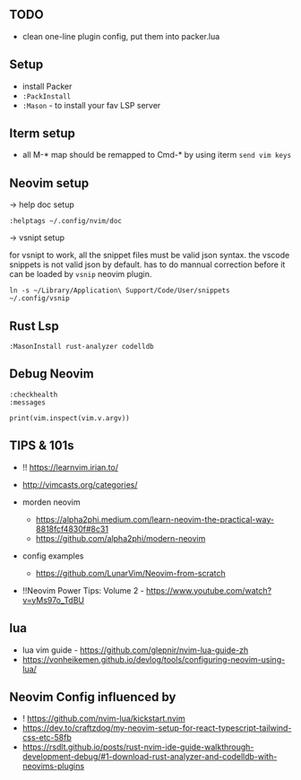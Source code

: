 ## TODO

* clean one-line plugin config, put them into packer.lua

## Setup

* install Packer
* `:PackInstall`
* `:Mason` - to install your fav LSP server


## Iterm setup

* all M-* map should be remapped to Cmd-* by using iterm `send vim keys` 


## Neovim setup

-> help doc setup

`:helptags ~/.config/nvim/doc`


-> vsnipt setup

for vsnipt to work, all the snippet files must be valid json syntax. the vscode snippets is not valid json by default.
has to do mannual correction before it can be loaded by `vsnip` neovim plugin.

```
ln -s ~/Library/Application\ Support/Code/User/snippets ~/.config/vsnip
```


## Rust Lsp

```
:MasonInstall rust-analyzer codelldb
```




## Debug Neovim

```
:checkhealth
:messages

print(vim.inspect(vim.v.argv))
```

## TIPS & 101s
* !! https://learnvim.irian.to/
* http://vimcasts.org/categories/
* morden neovim 
    * https://alpha2phi.medium.com/learn-neovim-the-practical-way-8818fcf4830f#8c31
    * https://github.com/alpha2phi/modern-neovim

* config examples
    * https://github.com/LunarVim/Neovim-from-scratch

* !!Neovim Power Tips: Volume 2 - https://www.youtube.com/watch?v=yMs97o_TdBU

## lua

* lua vim guide - https://github.com/glepnir/nvim-lua-guide-zh
* https://vonheikemen.github.io/devlog/tools/configuring-neovim-using-lua/



## Neovim Config influenced by
* ! https://github.com/nvim-lua/kickstart.nvim
* https://dev.to/craftzdog/my-neovim-setup-for-react-typescript-tailwind-css-etc-58fb
* https://rsdlt.github.io/posts/rust-nvim-ide-guide-walkthrough-development-debug/#1-download-rust-analyzer-and-codelldb-with-neovims-plugins
